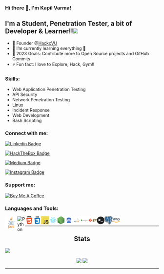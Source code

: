 ### Hi there 👋, I'm Kapil Varma!


## I'm a Student, Penetration Tester, a bit of Developer & Learner!!<img src="https://media.giphy.com/media/WUlplcMpOCEmTGBtBW/giphy.gif" width="40">

- 💫 Founder @<a href="https://github.com/hackxvu1">HackxVU</a>
- 🌱 I’m currently learning everything 🤣
- 🥅 2023 Goals: Contribute more to Open Source projects and GitHub Commits
- ⚡ Fun fact: I love to Explore, Hack, Gym!!

### Skills:

- Web Application Penetration Testing
- API Security
- Network Penetration Testing
- Linux
- Incident Response
- Web Development
- Bash Scripting

### Connect with me:

[![Linkedin Badge](https://img.shields.io/badge/-LinkedIn-0072b1?style=for-the-badge&logo=Linkedin&logoColor=white)](https://www.linkedin.com/in/kapilvarmapsy/ "Connect via LinkedIn")

[![HackTheBox Badge](https://img.shields.io/badge/-HackTheBox-494649?style=for-the-badge&logo=hackthebox)](https://app.hackthebox.com/users/288072 "Follow me on HackTheBox")

[![Medium Badge](https://img.shields.io/badge/-Medium-1c1c1c?style=for-the-badge&logo=Medium&logoColor=white)](https://k4pil.medium.com/ "Follow me on Medium")

[![Instagram Badge](https://img.shields.io/badge/-Instagram-4c68d7?style=for-the-badge&logo=instagram&logoColor=white)](https://www.instagram.com/0xk4pil/ "Connect via Instagram")
<br />

### Support me:
<a href="https://www.buymeacoffee.com/k4pil" target="_blank"><img src="https://cdn.buymeacoffee.com/buttons/default-orange.png" alt="Buy Me A Coffee" height="41" width="174"></a>

### Languages and Tools:

<img align="left" alt="Java" width="40px" src="https://raw.githubusercontent.com/github/explore/80688e429a7d4ef2fca1e82350fe8e3517d3494d/topics/java/java.png" />
<img align="left" alt="Python" width="26px" src="https://raw.githubusercontent.com/rhoit/mode-icons/dump/icons/python.png" />
<img align="left" alt="HTML5" width="26px" src="https://raw.githubusercontent.com/github/explore/80688e429a7d4ef2fca1e82350fe8e3517d3494d/topics/html/html.png" />
<img align="left" alt="CSS3" width="26px" src="https://raw.githubusercontent.com/github/explore/80688e429a7d4ef2fca1e82350fe8e3517d3494d/topics/css/css.png" />
<img align="left" alt="JavaScript" width="26px" src="https://raw.githubusercontent.com/github/explore/80688e429a7d4ef2fca1e82350fe8e3517d3494d/topics/javascript/javascript.png" />
<img align="left" alt="React" width="26px" src="https://raw.githubusercontent.com/github/explore/80688e429a7d4ef2fca1e82350fe8e3517d3494d/topics/react/react.png" />
<img align="left" alt="Node.js" width="26px" src="https://raw.githubusercontent.com/github/explore/80688e429a7d4ef2fca1e82350fe8e3517d3494d/topics/nodejs/nodejs.png" />
<img align="left" alt="SQL" width="26px" src="https://raw.githubusercontent.com/github/explore/80688e429a7d4ef2fca1e82350fe8e3517d3494d/topics/sql/sql.png" />
<img align="left" alt="MySQL" width="26px" src="https://raw.githubusercontent.com/github/explore/80688e429a7d4ef2fca1e82350fe8e3517d3494d/topics/mysql/mysql.png" />
<img align="left" alt="MongoDB" width="26px" src="https://raw.githubusercontent.com/github/explore/80688e429a7d4ef2fca1e82350fe8e3517d3494d/topics/mongodb/mongodb.png" />
<img align="left" alt="Git" width="26px" src="https://raw.githubusercontent.com/github/explore/80688e429a7d4ef2fca1e82350fe8e3517d3494d/topics/git/git.png" />
<img align="left" alt="Terminal" width="26px" src="https://raw.githubusercontent.com/github/explore/80688e429a7d4ef2fca1e82350fe8e3517d3494d/topics/terminal/terminal.png" />
<img align="left" alt="Postgresql" width="26px" src="https://raw.githubusercontent.com/github/explore/80688e429a7d4ef2fca1e82350fe8e3517d3494d/topics/postgresql/postgresql.png" />
<img align="left" alt="AWS" width="26px" src="https://raw.githubusercontent.com/github/explore/fbceb94436312b6dacde68d122a5b9c7d11f9524/topics/aws/aws.png" />


<br />

---

## <div align="center">Stats</div>
![](https://komarev.com/ghpvc/?username=k4pil)<br>
<div align="center">
  <img width="400px" src="https://github-readme-stats.vercel.app/api?username=k4pil&custom_title=Kapil+Varma%27s+Github+Stats&show_icons=true&hide_border=true&count_private=true&include_all_commits=true&bg_color=00000000&title_color=2e90ff&text_color=f0f0f0&icon_color=2bb389&cache_seconds=1000" />

  <img width="400px" src="https://github-readme-streak-stats.herokuapp.com/?user=k4pil&background=00000000&hide_border=true&stroke=878787&ring=2e90ff&fire=2e90ff&currStreakNum=f0f0f0&sideNums=f0f0f0&currStreakLabel=2bb389&sideLabels=2bb389&dates=dedede" />

---


